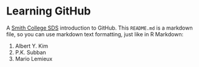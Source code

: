 # Learning GitHub

A [Smith College SDS](https://www.smith.edu/academics/statistics) introduction to GitHub. This `README.md` is a markdown file, so you can use markdown text formatting, just like in R Markdown:

1. Albert Y. Kim
1. P.K. Subban
1. Mario Lemieux


